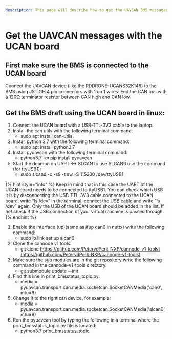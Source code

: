 ```yaml
---
description: This page will describe how to get the UAVCAN BMS messages with the UCAN board
---
```


# Get the UAVCAN messages with the UCAN board

## First make sure the BMS is connected to the UCAN board

Connect the UAVCAN device \(like the RDDRONE-UCANS32K146\) to the BMS using JST GH 4 pin connectors with 1 on 1 wires. End the CAN bus with a 120Ω terminator resistor between CAN high and CAN low.

## Get the BMS draft using the UCAN board in linux:

1. Connect the UCAN board with a USB-TTL-3V3 cable to the laptop.
2. Install the can utils with the following terminal command: 
   * sudo apt install can-utils 
3. Install python 3.7 with the following terminal command:
   * sudo apt install python3.7 
4. Install pyuavcan with the following terminal command: 
   * python3.7 -m pip install pyuavcan
5. Start the deamon on UART &lt;-&gt; SLCAN to use SLCAN0 use the command \(for ttyUSB1\): 
   * sudo slcand -o -s8 -t sw -S 115200 /dev/ttyUSB1 

{% hint style="info" %}
Keep in mind that in this case the UART of the UCAN board needs to be connected to ttyUSB1. You can check which USB it is by disconnecting the USB-TTL-3V3 cable connected to the UCAN board, write “ls /dev” in the terminal, connect the USB cable and write “ls /dev” again. Only the USB of the UCAN board should be added in the list. If not check if the USB connection of your virtual machine is passed through.
{% endhint %}

1. Enable the interface \(up\)\(same as ifup can0 in nuttx\) write the following command: 
   * sudo ip link set up slcan0
2. Clone the cannode v1 tools:
   * git clone [https://github.com/PetervdPerk-NXP/cannode-v1-tools](https://github.com/PetervdPerk-NXP/cannode-v1-tools) 
3. Make sure the sub modules are in the git repository write the following command in the cannode-v1\_tools directory: 
   * git submodule update --init
4. Find this line in print\_bmsstatus\_topic.py: 
   * media = pyuavcan.transport.can.media.socketcan.SocketCANMedia\('can0', mtu=8\)                                              
5. Change it to the right can device, for example: 
   * media = pyuavcan.transport.can.media.socketcan.SocketCANMedia\('slcan0', mtu=8\)
6. Run the pyuavcan tool by typing the following in a terminal where the print\_bmsstatus\_topic.py file is located: 
   * python3.7 print\_bmsstatus\_topic


